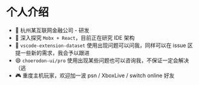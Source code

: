 # 个人介绍

- 🔭 杭州某互联网金融公司 - 研发
- 🌱 深入探究 `Mobx + React`，目前正在研究 IDE 架构
- 💬 `vscode-extension-dataset` 使用出现问题可以问我，同样可以在 issue 区提一些新的需求，我会予以跟进
- 😄 `choerodon-ui/pro` 使用出现某些问题也可以咨询我，不保证一定会解决（逃
- 🎮 重度主机玩家，欢迎加一波 psn / XboxLive / switch online 好友
